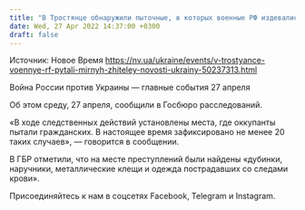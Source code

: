 ```yaml
---
title: "В Тростянце обнаружили пыточные, в которых военные РФ издевались над мирными жителями — ГБР"
date: Wed, 27 Apr 2022 14:37:00 +0300
draft: false
---
```

Источник: Новое Время https://nv.ua/ukraine/events/v-trostyance-voennye-rf-pytali-mirnyh-zhiteley-novosti-ukrainy-50237313.html


Война России против Украины — главные события 27 апреля

Об этом среду, 27 апреля, сообщили в Госбюро расследований.

«В ходе следственных действий установлены места, где оккупанты пытали гражданских. В настоящее время зафиксировано не менее 20 таких случаев», — говорится в сообщении.



В ГБР отметили, что на месте преступлений были найдены «дубинки, наручники, металлические клещи и одежда пострадавших со следами крови».

Присоединяйтесь к нам в соцсетях Facebook, Telegram и Instagram.
